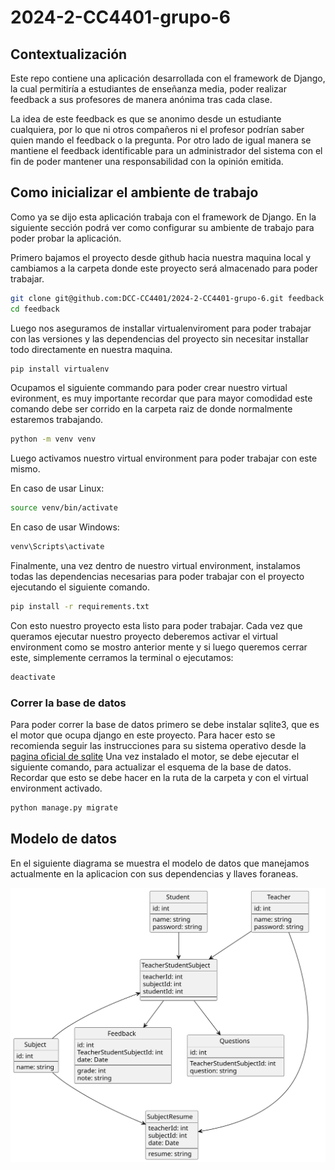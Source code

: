 # 2024-2-CC4401-grupo-6

## Contextualización
Este repo contiene una aplicación desarrollada con el framework de Django, la cual permitiría a estudiantes de enseñanza media, poder realizar feedback a sus profesores de manera anónima tras cada clase.

La idea de este feedback es que se anonimo desde un estudiante cualquiera, por lo que ni otros compañeros ni el profesor podrían saber quien mando el feedback o la pregunta. Por otro lado de igual manera se mantiene el feedback identificable para un administrador del sistema con el fin de poder mantener una responsabilidad con la opinión emitida.

## Como inicializar el ambiente de trabajo
Como ya se dijo esta aplicación trabaja con el framework de Django. En la siguiente sección podrá ver como configurar su ambiente de trabajo para poder probar la aplicación.

Primero bajamos el proyecto desde github hacia nuestra maquina local y cambiamos a la carpeta donde este proyecto será almacenado para poder trabajar.

```bash
git clone git@github.com:DCC-CC4401/2024-2-CC4401-grupo-6.git feedback
cd feedback
```

Luego nos aseguramos de installar virtualenviroment para poder trabajar con las versiones y las dependencias del proyecto sin necesitar installar todo directamente en nuestra maquina.
```bash
pip install virtualenv
```

Ocupamos el siguiente commando para poder crear nuestro virtual evironment, es muy importante recordar que para mayor comodidad este comando debe ser corrido en la carpeta raiz de donde normalmente estaremos trabajando.
```bash
python -m venv venv
```

Luego activamos nuestro virtual environment para poder trabajar con este mismo.

En caso de usar Linux:
```bash
source venv/bin/activate
```

En caso de usar Windows:
```bash
venv\Scripts\activate
```

Finalmente, una vez dentro de nuestro virtual environment, instalamos todas las dependencias necesarias para poder trabajar con el proyecto ejecutando el siguiente comando.

```bash
pip install -r requirements.txt
```

Con esto nuestro proyecto esta listo para poder trabajar. Cada vez que queramos ejecutar nuestro proyecto deberemos activar el virtual environment como se mostro anterior mente y si luego queremos cerrar este, simplemente cerramos la terminal o ejecutamos:

```bash
deactivate
```

### Correr la base de datos

Para poder correr la base de datos primero se debe instalar sqlite3, que es el motor que ocupa django en este proyecto. Para hacer esto se recomienda seguir las instrucciones para su sistema operativo desde la [pagina oficial de sqlite](https://www.sqlite.org/index.html)
Una vez instalado el motor, se debe ejecutar el siguiente comando, para actualizar el esquema de la base de datos. Recordar que esto se debe hacer en la ruta de la carpeta y con el virtual environment activado.

```bash
python manage.py migrate
```

## Modelo de datos

En el siguiente diagrama se muestra el modelo de datos que manejamos actualmente en la aplicacion con sus dependencias y llaves foraneas.

![Database Model](./docs/Database.svg)
